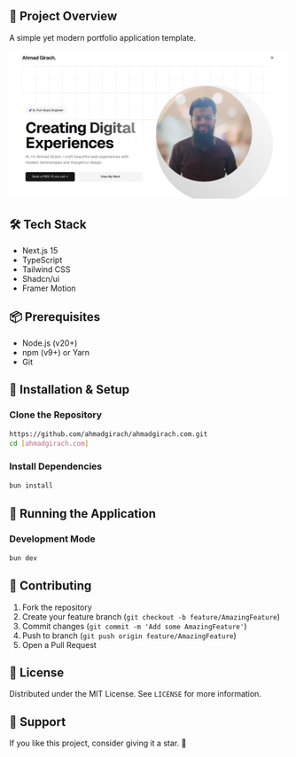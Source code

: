 ## 🚀 Project Overview
A simple yet modern portfolio application template.

![preview](./public/preview.png)

## 🛠 Tech Stack
- Next.js 15
- TypeScript
- Tailwind CSS
- Shadcn/ui
- Framer Motion

## 📦 Prerequisites
- Node.js (v20+)
- npm (v9+) or Yarn
- Git

## 🔧 Installation & Setup

### Clone the Repository
```bash
https://github.com/ahmadgirach/ahmadgirach.com.git
cd [ahmadgirach.com]
```

### Install Dependencies
```bash
bun install
```

## 🚀 Running the Application

### Development Mode
```bash
bun dev
```
## 🤝 Contributing
1. Fork the repository
2. Create your feature branch (`git checkout -b feature/AmazingFeature`)
3. Commit changes (`git commit -m 'Add some AmazingFeature'`)
4. Push to branch (`git push origin feature/AmazingFeature`)
5. Open a Pull Request

## 📄 License
Distributed under the MIT License. See `LICENSE` for more information.

## 🌟 Support
If you like this project, consider giving it a star. 🌟